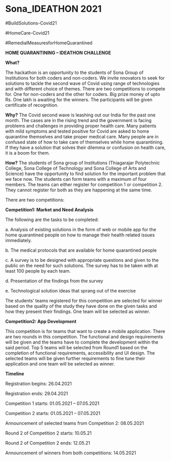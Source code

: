# Sona_IDEATHON 2021

#BuildSolutions-Covid21

#HomeCare-Covid21	

#RemedialMeasuresforHomeQuarantined

**HOME QUARANTINING – IDEATHON CHALLENGE**

**What?**

The hackathon is an opportunity to the students of Sona Group of Institutions for both coders and non-coders. We invite nnovators to seek for solutions to tackle the second wave of Covid using range of technologies and with different choice of themes. 
There are two competitions to compete for. One for non-coders and the other for coders. Big prize money of upto Rs. One lakh is awaiting for the winners. The participants will be given certificate of recognition.

**Why?**
The Covid second wave is leashing out our India for the past one month. The cases are in the rising trend and the government is facing problems and challenges in providing proper health care. Many patients with mild symptoms and tested positive for Covid are asked to home quarantine themselves and take proper medical care. Many people are in confused state of how to take care of themselves while home quarantining. If they have a solution that solves their dilemma or confusion on health care, it is a boom for them.

**How?**
The students of Sona group of Institutions (Thiagarajar Polytechnic College, Sona College of Technology and Sona College of Arts and Science) have the opportunity to find solution for the important problem that we face now. The students can form teams with a maximum of four members. The teams can either register for competition 1 or competition 2. They cannot register for both as they are happening at the same time. 

There are two competitions:

**Competition1: Market and Need Analysis**

The following are the tasks to be completed:

a.	Analysis of existing solutions in the form of web or mobile app for the home quarantined people on how to manage their health related issues immediately.

b.	The medical protocols that are available for home quarantined people

c.	A survey is to be designed with appropriate questions and given to the public on the need for such solutions. The survey has to be taken with at least 100 people by each team.

d.	Presentation of the findings from the survey 

e.	Technological solution ideas that sprang out of the exercise

The students’ teams registered for this competition are selected for winner based on the quality of the study they have done on the given tasks and how they present their findings. One team will be selected as winner. 

**Competition2: App Development**

This competition is for teams that want to create a mobile application. There are two rounds in this competition. The functional and design requirements will be given and the teams have to complete the development within the said period. Top 5 teams will be selected from Round1 based on the completion of functional requirements, accessibility and UI design. The selected teams will be given further requirements to fine tune their application and one team will be selected as winner. 

**Timeline**

Registration begins: 26.04.2021

Registration ends: 29.04.2021

Competition 1 starts: 01.05.2021 – 07.05.2021

Competition 2 starts: 01.05.2021 – 07.05.2021

Announcement of selected teams from Competition 2: 08.05.2021

Round 2 of Competition 2 starts: 10.05.21

Round 2 of Competition 2 ends: 12.05.21

Announcement of winners from both competitions: 14.05.2021

